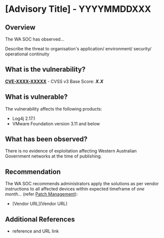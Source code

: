 # [Advisory Title] - YYYYMMDDXXX

## Overview

The WA SOC has observed…

Describe the threat to organisation's application/ environment/ security/ operational continuity

## What is the vulnerability?

[**CVE-XXXX-XXXXX**](https://nvd.nist.gov/vuln/detail/CVE-XXXX-XXXXX) - CVSS v3 Base Score: ***X.X***

## What is vulnerable?

The vulnerability affects the following products:

- Log4j 2.17.1
- VMware Foundation version 3.11 and below

## What has been observed?

There is no evidence of exploitation affecting Western Australian Government networks at the time of publishing.

## Recommendation

The WA SOC recommends administrators apply the solutions as per vendor instructions to all affected devices within expected timeframe of *one month...* (refer [Patch Management](../guidelines/patch-management.md)):

- [Vendor URL](Vendor URL)

## Additional References

- reference and URL link
